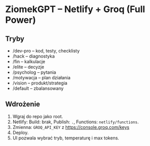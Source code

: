# ZiomekGPT – Netlify + Groq (Full Power)

## Tryby
- /dev-pro – kod, testy, checklisty
- /hack – diagnostyka
- /fin – kalkulacje
- /elite – decyzje
- /psycholog – pytania
- /motywacja – plan działania
- /vision – produkt/strategia
- /default – zbalansowany

## Wdrożenie
1) Wgraj do repo jako root.  
2) Netlify: Build: brak, Publish: `.`, Functions: `netlify/functions`.  
3) Zmienna: `GROQ_API_KEY` z https://console.groq.com/keys  
4) Deploy.  
5) UI pozwala wybrać tryb, temperaturę i max tokens.
